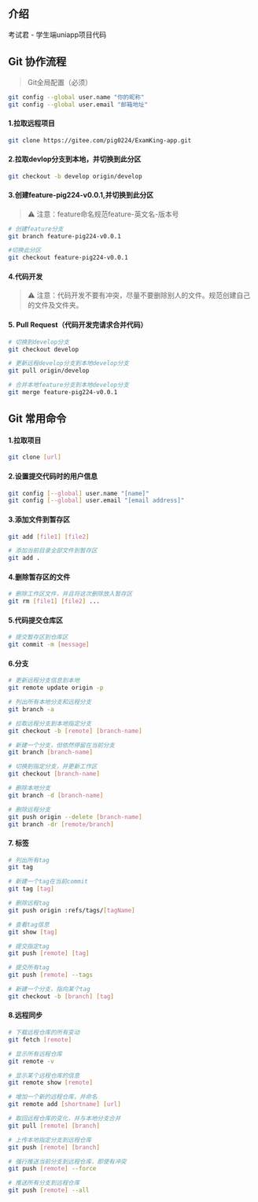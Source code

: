 ## 介绍
考试君 - 学生端uniapp项目代码 

## Git 协作流程
> Git全局配置（必须）

```sh
git config --global user.name "你的昵称"
git config --global user.email "邮箱地址"
```

#### 1.拉取远程项目
```sh
git clone https://gitee.com/pig0224/ExamKing-app.git
```
#### 2.拉取devlop分支到本地，并切换到此分区
```sh
git checkout -b develop origin/develop
```
#### 3.创建feature-pig224-v0.0.1,并切换到此分区
> ⚠️ 注意：feature命名规范feature-英文名-版本号

```sh
# 创建feature分支
git branch feature-pig224-v0.0.1

#切换此分区
git checkout feature-pig224-v0.0.1
```
#### 4.代码开发

> ⚠️ 注意：代码开发不要有冲突，尽量不要删除别人的文件。规范创建自己的文件及文件夹。

#### 5. Pull Request（代码开发完请求合并代码）
```sh
# 切换到develop分支
git checkout develop

# 更新远程develop分支到本地develop分支
git pull origin/develop

# 合并本地feature分支到本地develop分支
git merge feature-pig224-v0.0.1
```

## Git 常用命令

#### 1.拉取项目
```sh
git clone [url]
```

#### 2.设置提交代码时的用户信息
```sh
git config [--global] user.name "[name]"
git config [--global] user.email "[email address]"
```

#### 3.添加文件到暂存区
```sh
git add [file1] [file2]

# 添加当前目录全部文件到暂存区
git add .
```

#### 4.删除暂存区的文件
```sh
# 删除工作区文件，并且将这次删除放入暂存区
git rm [file1] [file2] ...
```

#### 5.代码提交仓库区
```sh
# 提交暂存区到仓库区
git commit -m [message]
```

#### 6.分支
```sh
# 更新远程分支信息到本地
git remote update origin -p

# 列出所有本地分支和远程分支
git branch -a

# 拉取远程分支到本地指定分支
git checkout -b [remote] [branch-name]

# 新建一个分支，但依然停留在当前分支
git branch [branch-name]

# 切换到指定分支，并更新工作区
git checkout [branch-name]

# 删除本地分支
git branch -d [branch-name]

# 删除远程分支
git push origin --delete [branch-name]
git branch -dr [remote/branch]
```

#### 7. 标签
```sh
# 列出所有tag
git tag

# 新建一个tag在当前commit
git tag [tag]

# 删除远程tag
git push origin :refs/tags/[tagName]

# 查看tag信息
git show [tag]

# 提交指定tag
git push [remote] [tag]

# 提交所有tag
git push [remote] --tags

# 新建一个分支，指向某个tag
git checkout -b [branch] [tag]
```

#### 8.远程同步
```sh
# 下载远程仓库的所有变动
git fetch [remote]

# 显示所有远程仓库
git remote -v

# 显示某个远程仓库的信息
git remote show [remote]

# 增加一个新的远程仓库，并命名
git remote add [shortname] [url]

# 取回远程仓库的变化，并与本地分支合并
git pull [remote] [branch]

# 上传本地指定分支到远程仓库
git push [remote] [branch]

# 强行推送当前分支到远程仓库，即使有冲突
git push [remote] --force

# 推送所有分支到远程仓库
git push [remote] --all
```